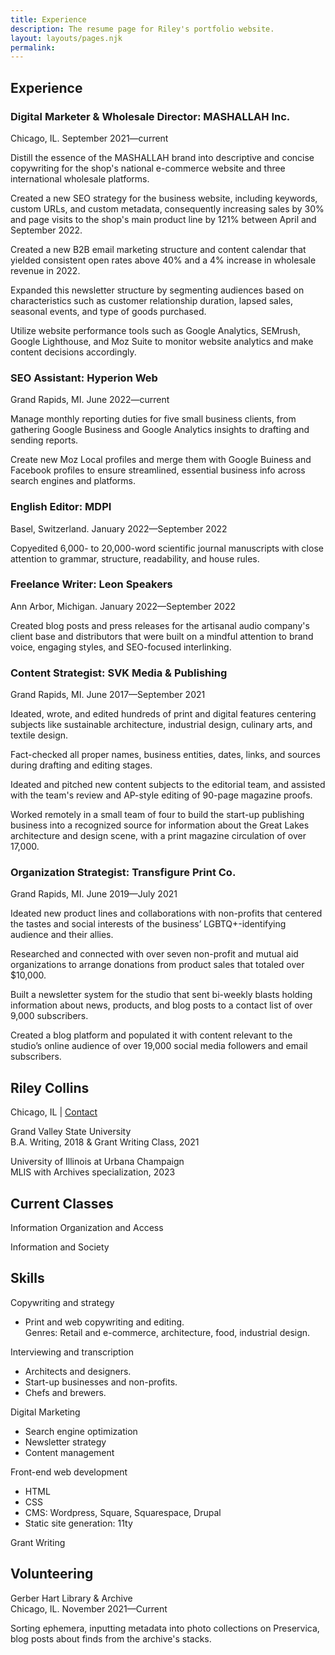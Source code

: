 ```yaml
---
title: Experience   
description: The resume page for Riley's portfolio website. 
layout: layouts/pages.njk
permalink: 
---
```


<body>
    <div class="container">
        <article>
            <h2>Experience</h2>
                <h3>Digital Marketer & Wholesale Director: MASHALLAH Inc.</h3>
                    <p>Chicago, IL. September 2021—current</p>
                    <p>Distill the essence of the MASHALLAH brand into descriptive and concise copywriting for the shop's national e-commerce website and three international wholesale platforms.</p>
                    <p>Created a new SEO strategy for the business website, including keywords, custom URLs, and custom metadata, consequently increasing sales by 30% and page visits to the shop's main product line by 121% between April and September 2022.</p>
                    <p>Created a new B2B email marketing structure and content calendar that yielded consistent open rates above 40% and a 4% increase in wholesale revenue in 2022.</p>
                    <p>Expanded this newsletter structure by segmenting audiences based on characteristics such as customer relationship duration, lapsed sales, seasonal events, and type of goods purchased.</p>
                    <p>Utilize website performance tools such as Google Analytics, SEMrush, Google Lighthouse, and Moz Suite to monitor website analytics and make content decisions accordingly. </p>
                <h3>SEO Assistant: Hyperion Web</h3>
                    <p>Grand Rapids, MI. June 2022—current</p>
                    <p>Manage monthly reporting duties for five small business clients, from gathering Google Business and Google Analytics insights to drafting and sending reports.</p>
                    <p>Create new Moz Local profiles and merge them with Google Buiness and Facebook profiles to ensure streamlined, essential business info across search engines and platforms.</p>
                <h3>English Editor: MDPI</h3>
                    <p>Basel, Switzerland. January 2022—September 2022</p>
                    <p>Copyedited 6,000- to 20,000-word scientific journal manuscripts with close attention to grammar, structure, readability, and house rules.</p>
                <h3>Freelance Writer: Leon Speakers</h3>
                    <p>Ann Arbor, Michigan. January 2022—September 2022</p>
                    <p>Created blog posts and press releases for the artisanal audio company's client base and distributors that were built on a mindful attention to brand voice, engaging styles, and SEO-focused interlinking.</p>
                <h3>Content Strategist: SVK Media & Publishing</h3>
                    <p>Grand Rapids, MI. June 2017—September 2021</p> 
                    <p>Ideated, wrote, and edited hundreds of print and digital features centering subjects like sustainable architecture, industrial design, culinary arts, and textile design. </p>
                    <p>Fact-checked all proper names, business entities, dates, links, and sources during drafting and editing stages.</p>
                    <p>Ideated and pitched new content subjects to the editorial team, and assisted with the team's review and AP-style editing of 90-page magazine proofs.</p>
                    <p>Worked remotely in a small team of four to build the start-up publishing business into a recognized source for information about the Great Lakes architecture and design scene, with a print magazine circulation of over 17,000. </p>
                <h3>Organization Strategist: Transfigure Print Co.</h3>
                    <p>Grand Rapids, MI. June 2019—July 2021</p>
                    <p>Ideated new product lines and collaborations with non-profits that centered the tastes and social interests of the business’ LGBTQ+-identifying audience and their allies.</p>
                    <p>Researched and connected with over seven non-profit and mutual aid organizations to arrange donations from product sales that totaled over $10,000.</p>
                    <p>Built a newsletter system for the studio that sent bi-weekly blasts holding information about news, products, and blog posts to a contact list of over 9,000 subscribers.</p>
                    <p>Created a blog platform and populated it with content relevant to the studio’s online audience of over 19,000 social media followers and email subscribers.</p>
        </article>
        <aside>
            <h1 class="experience-title">Riley Collins</h1>
                <p>Chicago, IL |
                <a href="contact.html">Contact</a>
                </p>
                <p>Grand Valley State University 
                <br>B.A. Writing, 2018 & Grant Writing Class, 2021<br></p>
                <p>University of Illinois at Urbana Champaign
                <br>MLIS with Archives specialization, 2023<br></p>
                <h2>Current Classes</h2>
                <p>Information Organization and Access</p>
                <p>Information and Society</p>
                <h2>Skills</h2>
                    <p class="skills">Copywriting and strategy
                        <ul>
                            <li>
                            Print and web copywriting and editing.<br>
                            Genres: Retail and e-commerce, architecture, food, industrial design.
                            </li>
                        </ul>
                    </p>
                    <p class="skills">Interviewing and transcription
                        <ul>
                            <li>
                            Architects and designers.
                            </li>
                            <li>
                            Start-up businesses and non-profits.
                            </li>
                            <li>
                            Chefs and brewers.
                            </li>
                        </ul>
                    </p>
                    <p class="skills">Digital Marketing
                        <ul>
                            <li>
                            Search engine optimization
                            </li>
                            <li>
                            Newsletter strategy
                            </li>
                            <li>
                            Content management
                            </li>
                        </ul>
                    </p>
                    <p class="skills">Front-end web development
                        <ul>
                            <li>
                            HTML
                            </li>
                            <li>
                            CSS
                            </li>
                            <li>
                            CMS: Wordpress, Square, Squarespace, Drupal
                            </li>
                            <li>
                            Static site generation: 11ty
                            </li>
                        </ul>
                    </p>
                    <p class="skills">Grant Writing</p>
                <h2>Volunteering</h2>
                <p>Gerber Hart Library & Archive
                <br>Chicago, IL. November 2021—Current<br></p>
                <p>Sorting ephemera, inputting metadata into photo collections on Preservica,
                blog posts about finds from the archive's stacks.</p>
        </aside>
        </div>